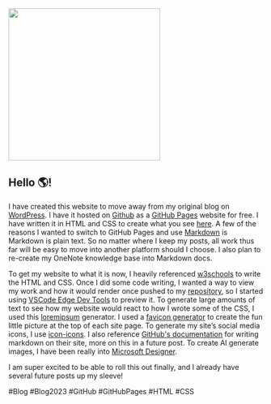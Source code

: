 <img src="https://github.com/XXLMandalorian013/Chef-s-IT-Compendium.github.io/blob/979daa4721087eff135bbdce254bf939acde023f/Blog/2023/2023-06-02-Hello-World/images/HelloWorld.png"  width="300" height="300">

## Hello :earth_americas:!

I have created this website to move away from my original blog on [WordPress](https://chefsitcompendium.wixsite.com/chefs). I have it hosted on [Github](https://en.wikipedia.org/wiki/GitHub#:~:text=GitHub%2C%20Inc.,and%20wikis%20for%20every%20project.) as a [GitHub Pages](https://docs.github.com/en/pages/getting-started-with-github-pages/creating-a-github-pages-site) website for free. I have written it in HTML and CSS to create what you see [here](https://xxlmandalorian013.github.io/Chef-s-IT-Compendium.github.io/.). A few of the reasons I wanted to switch to GitHub Pages and use [Markdown](https://xxlmandalorian013.github.io/Chef-s-IT-Compendium.github.io/.) is Markdown is plain text. So no matter where I keep my posts, all work thus far will be easy to move into another platform should I choose. I also plan to re-create my OneNote knowledge base into Markdown docs.

To get my website to what it is now, I heavily referenced [w3schools](https://www.w3schools.com/) to write the HTML and CSS. Once I did some code writing, I wanted a way to view my work and how it would render once pushed to my [repository](https://docs.github.com/en/repositories/creating-and-managing-repositories/about-repositories), so I started using [VSCode Edge Dev Tools](https://marketplace.visualstudio.com/items?itemName=ms-edgedevtools.vscode-edge-devtools) to preview it. To generate large amounts of text to see how my website would react to how I wrote some of the CSS, I used this [loremipsum](https://loremipsum.io/) generator. I used a [favicon generator](https://realfavicongenerator.net/) to create the fun little picture at the top of each site page. To generate my site’s social media icons, I use [icon-icons](https://icon-icons.com/). I also reference [GitHub's documentation](https://docs.github.com/en/get-started/writing-on-github/getting-started-with-writing-and-formatting-on-github/quickstart-for-writing-on-github) for writing markdown on their site, more on this in a future post. To create AI generate images, I have been really into [Microsoft Designer](https://designer.microsoft.com/).

I am super excited to be able to roll this out finally, and I already have several future posts up my sleeve!

#Blog #Blog2023 #GitHub #GitHubPages #HTML #CSS